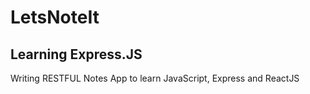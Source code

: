 # LetsNoteIt 

## Learning Express.JS 
Writing RESTFUL Notes App to learn JavaScript, Express and ReactJS

